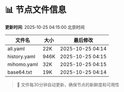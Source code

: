 # 📊 节点文件信息

**更新时间**: 2025-10-25 04:15:00 北京时间

| 文件名 | 大小 | 最后修改 |
|--------|------|----------|
| all.yaml | 22K | 2025-10-25 04:14 |
| history.yaml | 946K | 2025-10-25 04:15 |
| mihomo.yaml | 32K | 2025-10-25 04:15 |
| base64.txt | 19K | 2025-10-25 04:14 |

> 🔄 文件每30分钟自动更新，确保节点的新鲜度和可用性
